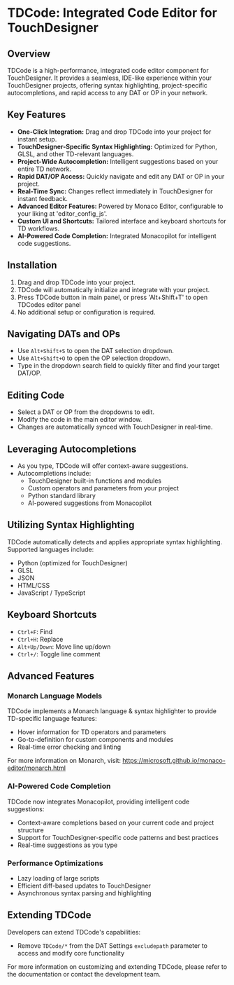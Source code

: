 # TDCode: Integrated Code Editor for TouchDesigner

## Overview
TDCode is a high-performance, integrated code editor component for TouchDesigner. It provides a seamless, IDE-like experience within your TouchDesigner projects, offering syntax highlighting, project-specific autocompletions, and rapid access to any DAT or OP in your network.

## Key Features
- **One-Click Integration:** Drag and drop TDCode into your project for instant setup.
- **TouchDesigner-Specific Syntax Highlighting:** Optimized for Python, GLSL, and other TD-relevant languages.
- **Project-Wide Autocompletion:** Intelligent suggestions based on your entire TD network.
- **Rapid DAT/OP Access:** Quickly navigate and edit any DAT or OP in your project.
- **Real-Time Sync:** Changes reflect immediately in TouchDesigner for instant feedback.
- **Advanced Editor Features:** Powered by Monaco Editor, configurable to your liking at 'editor_config_js'.
- **Custom UI and Shortcuts:** Tailored interface and keyboard shortcuts for TD workflows.
- **AI-Powered Code Completion:** Integrated Monacopilot for intelligent code suggestions.

## Installation
1. Drag and drop TDCode into your project.
2. TDCode will automatically initialize and integrate with your project.
3. Press TDCode button in main panel, or press 'Alt+Shift+T' to open TDCodes editor panel
4. No additional setup or configuration is required.

## Navigating DATs and OPs
- Use `Alt+Shift+S` to open the DAT selection dropdown.
- Use `Alt+Shift+O` to open the OP selection dropdown.
- Type in the dropdown search field to quickly filter and find your target DAT/OP.

## Editing Code
- Select a DAT or OP from the dropdowns to edit.
- Modify the code in the main editor window.
- Changes are automatically synced with TouchDesigner in real-time.

## Leveraging Autocompletions
- As you type, TDCode will offer context-aware suggestions.
- Autocompletions include:
  - TouchDesigner built-in functions and modules
  - Custom operators and parameters from your project
  - Python standard library
  - AI-powered suggestions from Monacopilot

## Utilizing Syntax Highlighting
TDCode automatically detects and applies appropriate syntax highlighting. Supported languages include:
- Python (optimized for TouchDesigner)
- GLSL
- JSON
- HTML/CSS
- JavaScript / TypeScript

## Keyboard Shortcuts
- `Ctrl+F`: Find
- `Ctrl+H`: Replace
- `Alt+Up/Down`: Move line up/down
- `Ctrl+/`: Toggle line comment

## Advanced Features

### Monarch Language Models
TDCode implements a Monarch language & syntax highlighter to provide TD-specific language features:
- Hover information for TD operators and parameters
- Go-to-definition for custom components and modules
- Real-time error checking and linting

For more information on Monarch, visit: https://microsoft.github.io/monaco-editor/monarch.html

### AI-Powered Code Completion
TDCode now integrates Monacopilot, providing intelligent code suggestions:
- Context-aware completions based on your current code and project structure
- Support for TouchDesigner-specific code patterns and best practices
- Real-time suggestions as you type

### Performance Optimizations
- Lazy loading of large scripts
- Efficient diff-based updates to TouchDesigner
- Asynchronous syntax parsing and highlighting

## Extending TDCode
Developers can extend TDCode's capabilities:
- Remove `TDCode/*` from the DAT Settings `excludepath` parameter to access and modify core functionality

For more information on customizing and extending TDCode, please refer to the documentation or contact the development team.
